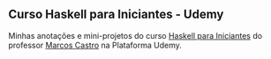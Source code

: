 ## Curso Haskell para Iniciantes - Udemy

Minhas anotações e mini-projetos do curso [Haskell para Iniciantes](https://www.udemy.com/course/curso-haskell/) do professor [Marcos Castro](https://www.udemy.com/user/marcoscastrodesouza/) na Plataforma Udemy.

